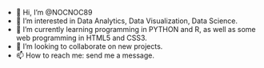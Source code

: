 - 👋 Hi, I’m @NOCNOC89
- 👀 I’m interested in Data Analytics, Data Visualization, Data Science.
- 🌱 I’m currently learning programming in PYTHON and R, as well as some web programming in HTML5 and CSS3.
- 💞️ I’m looking to collaborate on new projects.
- 📫 How to reach me: send me a message.

<!---
NOCNOC89/NOCNOC89 is a ✨ special ✨ repository because its `README.md` (this file) appears on your GitHub profile.
You can click the Preview link to take a look at your changes.
--->
